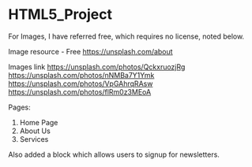 # HTML5_Project


For Images, I have referred free, which requires no license, noted below.

Image resource - Free 
https://unsplash.com/about

Images link
https://unsplash.com/photos/QckxruozjRg
https://unsplash.com/photos/nNMBa7Y1Ymk
https://unsplash.com/photos/VpGAhrqRAsw
https://unsplash.com/photos/flRm0z3MEoA

Pages:
1. Home Page
2. About Us
3. Services 

Also added a block which allows users to signup for newsletters. 
